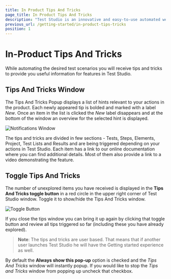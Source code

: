```yaml
---
title: In Product Tips And Tricks
page_title: In Product Tips And Tricks
description: "Test Studio is an innovative and easy-to-use automated web, WPF and load testing solution. Test Studio tests support essential technologies like ASP.NET AJAX, Silverlight, PHP and MVC. HTML5, Testing framework, functional testing, performance testing, load testing, exploratory testing, manual testing."
previous_url: /getting-started/in-product-tips-tricks
position: 1
---
```

# In-Product Tips And Tricks

While automating the desired test scenarios you will receive tips and tricks to provide you useful information for features in Test Studio.

## Tips And Tricks Window

The Tips And Tricks Popup displays a list of hints relevant to your actions in the product. Each newly appeared tip is bolded and marked with a label *New*. Once an item in the list is clicked the *New* label disappears and at the bottom of the window an overview for the selected hint is displayed.

![Notifications Window][2]

The tips and tricks are divided in few sections - Tests, Steps, Elements, Project, Test Lists and Results and are being triggered depending on your actions in Test Studio. Each item has a link to our online documentation where you can find additional details. Most of them also provide a link to a video demonstrating the feature.

## Toggle Tips And Tricks

The number of unexplored items you have received is displayed in the **Tips And Tricks toggle button** in a red circle in the upper right corner of Test Studio window. Toggle it to show/hide the Tips And Tricks window.

![Toggle Button][1]

If you close the tips window you can bring it up again by clicking that toggle button and review all tips triggered so far (including these you have already explored).

>**Note**: The tips and tricks are user based. That means that if another user launches Test Studio he will have the Getting started experience as well.

By default the **Always show this pop-up** option is checked and the *Tips And Tricks* window will instantly popup. If you would like to stop the *Tips and Tricks* window from popping up uncheck that checkbox.

[1]: /img/getting-started/start-a-project/in-product-tips-tricks/fig1.png
[2]: /img/getting-started/start-a-project/in-product-tips-tricks/fig2.png